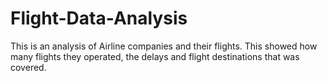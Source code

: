 # Flight-Data-Analysis
This is an analysis of Airline companies and their flights. This showed how many flights they operated, the delays and flight destinations that was covered.
